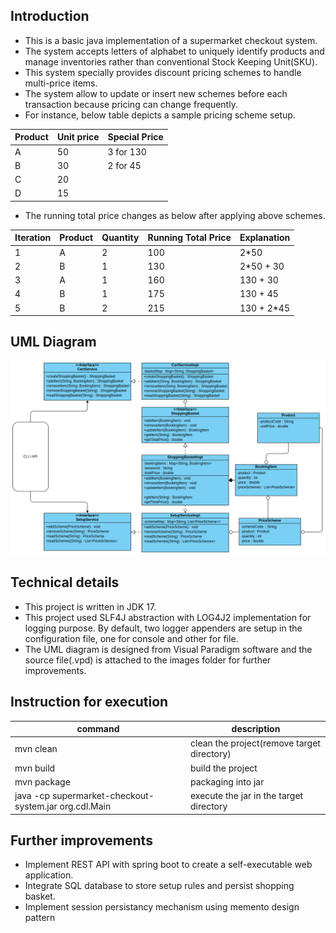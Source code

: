 Introduction
-
- This is a basic java implementation of a supermarket checkout system. 
- The system accepts letters of alphabet to uniquely identify products and manage inventories rather than conventional Stock Keeping Unit(SKU). 
- This system specially provides discount pricing schemes to handle multi-price items.
- The system allow to update or insert new schemes before each transaction because pricing can change frequently.
- For instance, below table depicts a sample pricing scheme setup. 

| Product | Unit price | Special Price |
|---------|------------|---------------|
| A       | 50         | 3 for 130     |
| B       | 30         | 2 for 45      |
| C       | 20         ||
| D       | 15         ||

- The running total price changes as below after applying above schemes.

| Iteration | Product | Quantity | Running Total Price | Explanation |
|-----------|---------|----------|---------------------|-------------|
| 1         | A       | 2        | 100                 | 2*50        |
| 2         | B       | 1        | 130                 | 2*50 + 30   |
| 3         | A       | 1        | 160                 | 130 + 30    |
| 4         | B       | 1        | 175                 | 130 + 45    |
| 5         | B       | 2        | 215                 | 130 + 2*45  |

UML Diagram
-
![UML Diagram](images/uml_diagram.png)

Technical details
-
- This project is written in JDK 17.
- This project used SLF4J abstraction with LOG4J2 implementation for logging purpose.  By default, two logger appenders 
are setup in the configuration file, one for console and other for file.
- The UML diagram is designed from Visual Paradigm software and the source file(.vpd) is attached to the images folder 
for further improvements.

Instruction for execution
-
| command                                               | description                                |
|-------------------------------------------------------|--------------------------------------------|
| mvn clean                                             | clean the project(remove target directory) |
| mvn build                                             | build the project                          |
| mvn package                                           | packaging into jar                         |
| java -cp supermarket-checkout-system.jar org.cdl.Main | execute the jar in the target directory    |


Further improvements
-
- Implement REST API with spring boot to create a self-executable web application.
- Integrate SQL database to store setup rules and persist shopping basket.
- Implement session persistancy mechanism using memento design pattern
